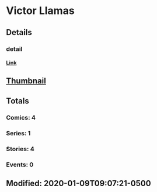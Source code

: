 # Victor  Llamas 
## Details
### detail
#### [Link](http://marvel.com/comics/creators/14005/victor_llamas?utm_campaign=apiRef&utm_source=225578a89fc76f3d20fbffda5d17a88d)
## [Thumbnail](http://i.annihil.us/u/prod/marvel/i/mg/b/40/image_not_available.jpg)
## Totals
### Comics: 4
### Series: 1
### Stories: 4
### Events: 0
## Modified: 2020-01-09T09:07:21-0500
